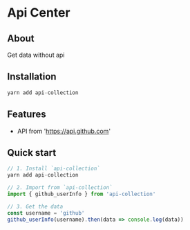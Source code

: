 # Api Center

## About

Get data without api

## Installation

```js
yarn add api-collection
```

## Features

* API from 'https://api.github.com'

## Quick start

```js
// 1. Install `api-collection`
yarn add api-collection

// 2. Import from `api-collection`
import { github_userInfo } from 'api-collection'

// 3. Get the data
const username = 'github'
github_userInfo(username).then(data => console.log(data))
```
